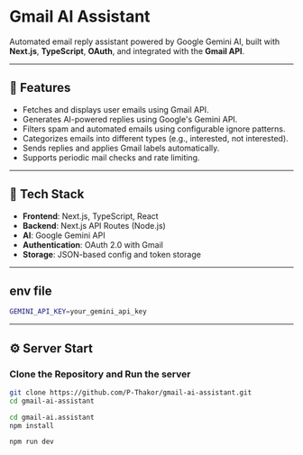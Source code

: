 # Gmail AI Assistant

Automated email reply assistant powered by Google Gemini AI, built with **Next.js**, **TypeScript**, **OAuth**, and integrated with the **Gmail API**.

---

## 🚀 Features

- Fetches and displays user emails using Gmail API.
- Generates AI-powered replies using Google's Gemini API.
- Filters spam and automated emails using configurable ignore patterns.
- Categorizes emails into different types (e.g., interested, not interested).
- Sends replies and applies Gmail labels automatically.
- Supports periodic mail checks and rate limiting.

---

## 🧰 Tech Stack

- **Frontend**: Next.js, TypeScript, React
- **Backend**: Next.js API Routes (Node.js)
- **AI**: Google Gemini API
- **Authentication**: OAuth 2.0 with Gmail
- **Storage**: JSON-based config and token storage

---

## env file

```bash
GEMINI_API_KEY=your_gemini_api_key
```

---

## ⚙️ Server Start

### Clone the Repository and Run the server

```bash
git clone https://github.com/P-Thakor/gmail-ai-assistant.git
cd gmail-ai-assistant
```

```bash
cd gmail-ai.assistant
npm install
```

```bash
npm run dev
```

